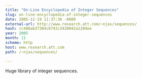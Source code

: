 ```yaml
---
title: "On-Line Encyclopedia of Integer Sequences"
slug: on-line-encyclopedia-of-integer-sequences
date: 2005-11-19 11:37:36 -0600
external-url: http://www.research.att.com/~njas/sequences/
hash: cc488ab37384c6742c3428042a120dee
year: 2005
month: 11
scheme: http
host: www.research.att.com
path: /~njas/sequences/

---
```


Huge library of integer sequences.
